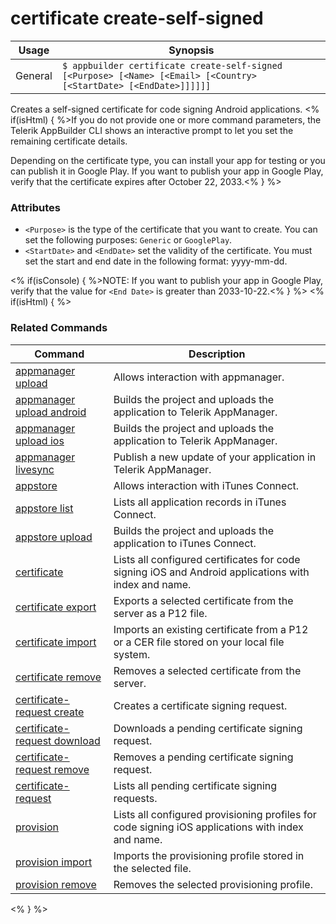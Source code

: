 certificate create-self-signed
==========

Usage | Synopsis
------|-------
General | `$ appbuilder certificate create-self-signed [<Purpose> [<Name> [<Email> [<Country> [<StartDate> [<EndDate>]]]]]]`

Creates a self-signed certificate for code signing Android applications. <% if(isHtml) { %>If you do not provide one or more command parameters, the Telerik AppBuilder CLI shows an interactive prompt to let you set
the remaining certificate details. 

Depending on the certificate type, you can install your app for testing or you can publish it in Google Play.
If you want to publish your app in Google Play, verify that the certificate expires after October 22, 2033.<% } %>

### Attributes
* `<Purpose>` is the type of the certificate that you want to create. You can set the following purposes: `Generic` or `GooglePlay`.
* `<StartDate>` and `<EndDate>` set the validity of the certificate. You must set the start and end date in the following format: yyyy-mm-dd. 

<% if(isConsole) { %>NOTE: If you want to publish your app in Google Play, verify that the value for `<End Date>` is greater than 2033-10-22.<% } %>
<% if(isHtml) { %> 
### Related Commands

Command | Description
----------|----------
[appmanager upload](appmanager.html) | Allows interaction with appmanager.
[appmanager upload android](appmanager-upload-android.html) | Builds the project and uploads the application to Telerik AppManager.
[appmanager upload ios](appmanager-upload-ios.html) | Builds the project and uploads the application to Telerik AppManager.
[appmanager livesync](appmanager-livesync.html) | Publish a new update of your application in Telerik AppManager.
[appstore](appstore.html) | Allows interaction with iTunes Connect.
[appstore list](appstore-list.html) | Lists all application records in iTunes Connect.
[appstore upload](appstore-upload.html) | Builds the project and uploads the application to iTunes Connect.
[certificate](certificate.html) | Lists all configured certificates for code signing iOS and Android applications with index and name.
[certificate export](certificate-export.html) | Exports a selected certificate from the server as a P12 file.
[certificate import](certificate-import.html) | Imports an existing certificate from a P12 or a CER file stored on your local file system.
[certificate remove](certificate-remove.html) | Removes a selected certificate from the server.
[certificate-request create](certificate-request-create.html) | Creates a certificate signing request.
[certificate-request download](certificate-request-download.html) | Downloads a pending certificate signing request.
[certificate-request remove](certificate-request-remove.html) | Removes a pending certificate signing request.
[certificate-request](certificate-request.html) | Lists all pending certificate signing requests.
[provision](provision.html) | Lists all configured provisioning profiles for code signing iOS applications with index and name.
[provision import](provision-import.html) | Imports the provisioning profile stored in the selected file.
[provision remove](provision-remove.html) | Removes the selected provisioning profile.
<% } %>